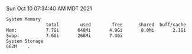 Sun Oct 10 07:34:40 AM MDT 2021
```bash
System Memory
               total        used        free      shared  buff/cache   available
Mem:           7.7Gi       648Mi       4.9Gi       8.0Mi       2.1Gi       6.7Gi
Swap:          7.6Gi       268Mi       7.4Gi
System Storage
682M	.
```
```bash
